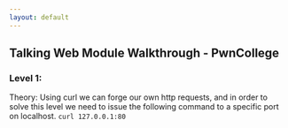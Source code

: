 ```yaml
---
layout: default
---
```

## Talking Web Module Walkthrough - PwnCollege
### Level 1:
Theory: Using curl we can forge our own http requests, and in order to solve this level we need to issue the following command to a specific port on localhost.
```curl 127.0.0.1:80```

